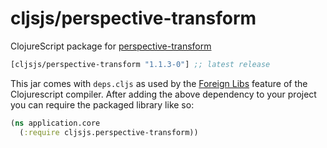 # cljsjs/perspective-transform

ClojureScript package for [perspective-transform][]

[](dependency)
```clojure
[cljsjs/perspective-transform "1.1.3-0"] ;; latest release
```
[](/dependency)

This jar comes with `deps.cljs` as used by the [Foreign Libs][flibs] feature
of the Clojurescript compiler. After adding the above dependency to your project
you can require the packaged library like so:

```clojure
(ns application.core
  (:require cljsjs.perspective-transform))
```

[flibs]: https://github.com/clojure/clojurescript/wiki/Packaging-Foreign-Dependencies
[perspective-transform]: https://github.com/jlouthan/perspective-transform
